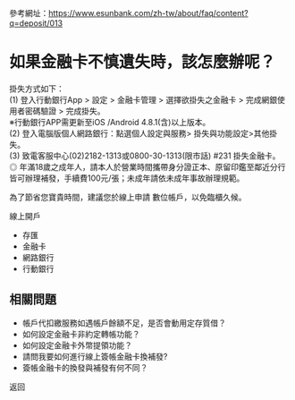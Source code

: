 參考網址：https://www.esunbank.com/zh-tw/about/faq/content?q=deposit/013

# 如果金融卡不慎遺失時，該怎麼辦呢？

掛失方式如下：  
(1) 登入行動銀行App > 設定 > 金融卡管理 > 選擇欲掛失之金融卡 > 完成網銀使用者密碼驗證 > 完成掛失。  
※行動銀行APP需更新至iOS /Android 4.8.1(含)以上版本。  
(2) 登入電腦版個人網路銀行：點選個人設定與服務> 掛失與功能設定>其他掛失。  
(3) 致電客服中心(02)2182-1313或0800-30-1313(限市話) #231 掛失金融卡。  
◎ 年滿18歲之成年人，請本人於營業時間攜帶身分證正本、原留印鑑至鄰近分行皆可辦理補發，手續費100元/張；未成年請依未成年事故辦理規範。

為了節省您寶貴時間，建議您於線上申請 數位帳戶，以免臨櫃久候。

線上開戶

  * 存匯
  * 金融卡
  * 網路銀行
  * 行動銀行

## 相關問題

  * 帳戶代扣繳服務如遇帳戶餘額不足，是否會動用定存質借？ 
  * 如何設定金融卡非約定轉帳功能？ 
  * 如何設定金融卡外幣提領功能？ 
  * 請問我要如何進行線上簽帳金融卡換補發? 
  * 簽帳金融卡的換發與補發有何不同？ 

返回

